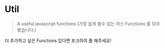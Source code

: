 # Util
> A useful javascript functions (가장 쉽게 쓸수 있는 자스 Functions 를 모아봤습니다.)

더 추가하고 싶은 Functions 있다면 포크하여 풀 해주세요!
